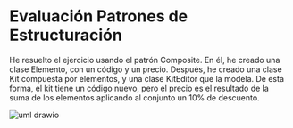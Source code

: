 # Evaluación Patrones de Estructuración
He resuelto el ejercicio usando el patrón Composite. En él, he creado una clase Elemento, con un código y un precio.
Después, he creado una clase Kit compuesta por elementos, y una clase KitEditor que la modela. De esta forma, el kit tiene un código nuevo, pero el precio es el resultado de la suma de los elementos aplicando al conjunto un 10% de descuento.

![uml drawio](https://user-images.githubusercontent.com/98825807/161809358-859f887e-7307-4db2-86a3-138b7faaa3b1.svg)
